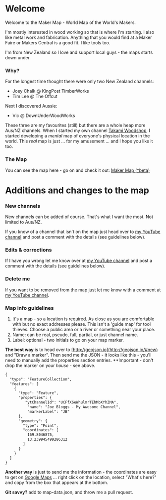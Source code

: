 # Welcome

Welcome to the Maker Map - World Map of the World's Makers.

I'm mostly interested in wood working so that is where I'm starting. I also like metal work and fabrication.
Anything that you would find at a Maker Faire or Makers Central is a good fit. I like tools too.

I'm from New Zealand so I love and support local guys - the maps starts down under. 

### Why?
For the longest time thought there were only two New Zealand channels:
- Joey Chalk @ KingPost TimberWorks
- Tim Lee @ The Offcut

Next I discovered Aussie:
- Vic @ DownUnderWoodWorks


These three are my favourites (still) but there are a whole heap more Aus/NZ channels.
When I started my own channel [Takami Woodshop](https://www.youtube.com/channel/UCHQSI_bZ8xYy0hva1J-_U9g), 
I started developing a _mental_ map of everyone's physical location in the world. This _real_ map is just ... for my amusement ... and I hope you like it too.

### The Map
You can see the map here - go on and check it out: [Maker Map (*beta)](https://trautvetter.github.io/maker-map/map.html)

# Additions and changes to the map
### New channels
New channels can be added of course. That's what I want the most. Not limited to Aus/NZ. 

If you know of a channel that isn't on the map just head over to [my YouTube channel](https://www.youtube.com/channel/UCHQSI_bZ8xYy0hva1J-_U9g)
and post a comment with the details (see guidelines below).

### Edits & corrections
If I have you wrong let me know over at [my YouTube channel](https://www.youtube.com/channel/UCHQSI_bZ8xYy0hva1J-_U9g)
and post a comment with the details (see guidelines below).

### Delete me
If you want to be removed from the map just let me know with a comment at [my YouTube channel](https://www.youtube.com/channel/UCHQSI_bZ8xYy0hva1J-_U9g).

### Map info guidelines
1. It's a map - so a location is required. As close as you are comfortable with but no exact addresses please. 
This isn't a 'guide map' for tool thieves. Choose a public area or a river or something near your place.
2. Name: can be real, pseudo, full, partial, or just channel name.
3. Label: optional - two initials to go on your map marker. 

**The best way** is to head over to [http://geojson.io](http://geojson.io/#new) and "Draw a marker". Then send me the JSON - it looks 
like this - you'll need to manually add the properties section entries. **Important - don't drop the marker on your _house_ - see above.
```markdown
{
  "type": "FeatureCollection",
  "features": [
    {
      "type": "Feature",
      "properties": {
         "ytChannelId": "UCFfX6eWhulmrTEhMbXYhZMA",
          "name": "Joe Bloggs - My Awesome Channel",
          "markerLabel": "JB"
      },
      "geometry": {
        "type": "Point",
        "coordinates": [
          169.8046875,
          13.239945499286312
        ]
      }
    }
  ]
}
```
**Another way** is just to send me the information - the coordinates are easy to get on [Google Maps](https://www.google.com/maps) ... right click on 
the location, select "What's here?" and copy from the box that appears at the bottom.

**Git savvy?** add to map-data.json, and throw me a pull request.
